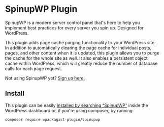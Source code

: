 # SpinupWP Plugin

SpinupWP is a modern server control panel that's here to help you implement best practices for every server you spin up. Designed for WordPress.

This plugin adds page cache purging functionality to your WordPress site. In addition to automatically clearing the page cache for individual posts, pages, and other content when it is updated, this plugin allows you to purge the cache for the whole site as well. It also enables a persistent object cache within WordPress, which will greatly reduce the number of database calls for each page request. 

Not using SpinupWP yet? [Sign up here.](https://spinupwp.com/pricing/)

## Install

This plugin can be easily [installed by searching “SpinupWP”](https://wordpress.org/plugins/spinupwp/) inside the WordPress dashboard or, if you're using composer, by running:

```
composer require wpackagist-plugin/spinupwp
```
